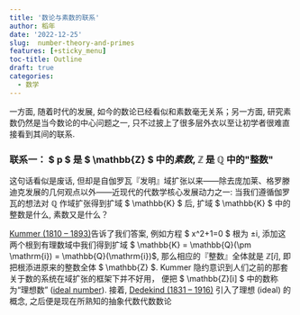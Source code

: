 ```yaml
---
title: '数论与素数的联系'
author: 稻年
date: '2022-12-25'
slug:  number-theory-and-primes
features: [+sticky_menu]
toc-title: Outline
draft: true
categories: 
  - 数学
---
```


一方面, 随着时代的发展, 如今的数论已经看似和素数毫无关系；另一方面, 研究素数仍然是当今数论的中心问题之一, 只不过披上了很多层外衣以至让初学者很难直接看到其间的联系. 

### 联系一： $ p $ 是 $ \mathbb{Z} $ 中的*素数*,  $\mathbb{Z}$ 是 $\mathbb{Q}$ 中的"整数"

这句话看似是废话, 但却是自伽罗瓦『发明』域扩张以来——除去庞加莱、格罗滕迪克发展的几何观点以外——近现代的代数学核心发展动力之一: 当我们遵循伽罗瓦的想法对 $\mathbb{Q}$ 作域扩张得到扩域 $ \mathbb{K} $  后, 扩域 $ \mathbb{K} $ 中的整数是什么, 素数又是什么？

[Kummer (1810 – 1893)](https://en.wikipedia.org/wiki/Ernst_Kummer)告诉了我们答案, 例如方程 $ x^2+1=0 $ 根为 $\pm \mathrm{i}$, 添加这两个根到有理数域中我们得到扩域 $ \mathbb{K} = \mathbb{Q}(\pm \mathrm{i}) = \mathbb{Q}(\mathrm{i})$, 那么相应的『整数』全体就是 $\mathbb{Z}[i]$, 即把根添进原来的整数全体  $ \mathbb{Z} $. Kummer 隐约意识到人们之前的那套关于数的系统在域扩张的框架下并不好用， 便把  $ \mathbb{Z}[i] $ 中的数称为“理想数” ([ideal number](https://en.wikipedia.org/wiki/Ideal_number)). 接着, [Dedekind (1831 – 1916)](https://en.wikipedia.org/wiki/Richard_Dedekind) 引入了理想 (ideal) 的概念, 之后便是现在所熟知的抽象代数代数数论